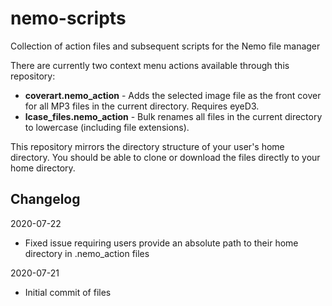 # nemo-scripts
Collection of action files and subsequent scripts for the Nemo file manager

There are currently two context menu actions available through this repository:
- **coverart.nemo_action** - Adds the selected image file as the front cover for all MP3 files in the current directory. Requires eyeD3.
- **lcase_files.nemo_action** - Bulk renames all files in the current directory to lowercase (including file extensions).

This repository mirrors the directory structure of your user's home directory. You should be able to clone or download the files directly to your home directory.

## Changelog

2020-07-22
* Fixed issue requiring users provide an absolute path to their home directory in .nemo_action files

2020-07-21
* Initial commit of files
